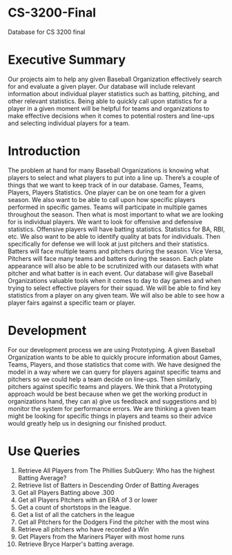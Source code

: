 # CS-3200-Final
Database for CS 3200 final

# Executive Summary
Our projects aim to help any given Baseball Organization effectively search for and evaluate a given player. Our database will include relevant information about individual player statistics such as batting, pitching, and other relevant statistics. Being able to quickly call upon statistics for a player in a given moment will be helpful for teams and organizations to make effective decisions when it comes to potential rosters and line-ups and selecting individual players for a team.
# Introduction
The problem at hand for many Baseball Organizations is knowing what players to select and what players to put into a line up. There’s a couple of things that we want to keep track of in our database. Games, Teams, Players, Players Statistics. One player can be on one team for a given season. We also want to be able to call upon how specific players performed in specific games. Teams will participate in multiple games throughout the season. Then what is most important to what we are looking for is individual players. We want to look for offensive and defensive statistics.
        	Offensive players will have batting statistics. Statistics for BA, RBI, etc. We also want to be able to identify quality at bats for individuals. Then specifically for defense we will look at just pitchers and their statistics. Batters will face multiple teams and pitchers during the season. Vice Versa, Pitchers will face many teams and batters during the season. Each plate appearance will also be able to be scrutinized with our datasets with what pitcher and what batter is in each event.
        	Our database will give Baseball Organizations valuable tools when it comes to day to day games and when trying to select effective players for their squad. We will be able to find key statistics from a player on any given team. We will also be able to see how a player fairs against a specific team or player.
# Development
For our development process we are using Prototyping.
A given Baseball Organization wants to be able to quickly procure information about Games, Teams, Players, and those statistics that come with. We have designed the model in a way where we can query for players against specific teams and pitchers so we could help a team decide on line-ups. Then similarly, pitchers against specific teams and players.
We think that a Prototyping approach would be best because when we get the working product in organizations hand, they can a) give us feedback and suggestions and b) monitor the system for performance errors.
We are thinking a given team might be looking for specific things in players and teams so their advice would greatly help us in designing our finished product.
# Use Queries
1. 	Retrieve All Players from The Phillies
SubQuery: Who has the highest Batting Average?
2. 	Retrieve list of Batters in Descending Order of Batting Averages
3. 	Get all Players Batting above .300
4. 	Get all Players Pitchers with an ERA of 3 or lower
5. 	Get a count of shortstops in the league.
6. 	Get a list of all the catchers in the league
7. 	Get all Pitchers for the Dodgers 
Find the pitcher with the most wins
8. 	Retrieve all pitchers who have recorded a Win
9. 	Get Players from the Mariners
Player with most home runs
10.	 Retrieve Bryce Harper's batting average.
